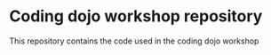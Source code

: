 # Coding dojo workshop repository

This repository contains the code used in the coding dojo workshop